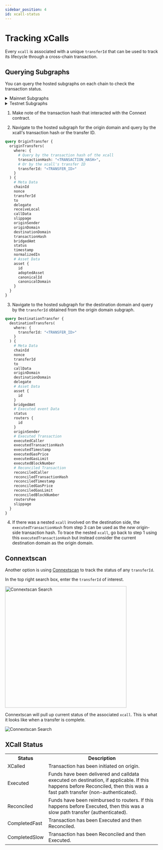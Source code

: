 ```yaml
---
sidebar_position: 4
id: xcall-status
---
```


# Tracking xCalls

Every `xcall` is associated with a unique `transferId` that can be used to track its lifecycle through a cross-chain transaction.

## Querying Subgraphs

You can query the hosted subgraphs on each chain to check the transaction status.

<details>

  <summary>Mainnet Subgraphs</summary>

| Chain | Subgraph |
| --- | --- |
| Ethereum | [v0-Mainnet](https://thegraph.com/hosted-service/subgraph/connext/amarok-runtime-v0-mainnet) |
| Optimism | [v0-Optimism](https://thegraph.com/hosted-service/subgraph/connext/amarok-runtime-v0-optimism) |
| Arbitrum | [v0-Arbitrum](https://thegraph.com/hosted-service/subgraph/connext/amarok-runtime-v0-arbitrum-one) |
| Polygon | [v0-Polygon](https://thegraph.com/hosted-service/subgraph/connext/amarok-runtime-v0-polygon) |
| Binance Smart Chain | [v0-Bnb](https://thegraph.com/hosted-service/subgraph/connext/amarok-runtime-v0-bnb) |
| Gnosis | [v0-Gnosis](https://thegraph.com/hosted-service/subgraph/connext/amarok-runtime-v0-gnosis) |

</details>

<details>

  <summary>Testnet Subgraphs</summary>

| Chain | Subgraph |
| --- | --- |
| Goerli | [v0-Goerli](https://thegraph.com/hosted-service/subgraph/connext/nxtp-amarok-runtime-v0-goerli) |
| Optimism-Goerli | [v0-Opt-Goerli](https://thegraph.com/hosted-service/subgraph/connext/amarok-runtime-v0-opt-goerli) |
| Mumbai | [v0-Mumbai](https://thegraph.com/hosted-service/subgraph/connext/nxtp-amarok-runtime-v0-mumbai) |

</details>

1. Make note of the transaction hash that interacted with the Connext contract.

2. Navigate to the hosted subgraph for the origin domain and query by the xcall's transaction hash or the transfer ID.

  ```graphql
  query OriginTransfer {
    originTransfers(
      where: {
        # Query by the transaction hash of the xcall
        transactionHash: "<TRANSACTION_HASH>",
        # Or by the xcall's transfer ID
        transferId: "<TRANSFER_ID>"
      }
    ) {
      # Meta Data
      chainId
      nonce
      transferId
      to
      delegate
      receiveLocal
      callData
      slippage
      originSender
      originDomain
      destinationDomain
      transactionHash
      bridgedAmt
      status
      timestamp
      normalizedIn
      # Asset Data
      asset {
        id
        adoptedAsset
        canonicalId
        canonicalDomain
      }
    }
  }
  ```
        
3. Navigate to the hosted subgraph for the destination domain and query by the `transferId` obtained from the origin domain subgraph.

  ```graphql
  query DestinationTransfer {
    destinationTransfers(
      where: {
        transferId: "<TRANSFER_ID>"
      }
    ) {
      # Meta Data
      chainId
      nonce
      transferId
      to
      callData
      originDomain
      destinationDomain
      delegate
      # Asset Data
      asset {
        id
      }
      bridgedAmt
      # Executed event Data
      status
      routers {
        id
      }
      originSender
      # Executed Transaction
      executedCaller
      executedTransactionHash
      executedTimestamp
      executedGasPrice
      executedGasLimit
      executedBlockNumber
      # Reconciled Transaction
      reconciledCaller
      reconciledTransactionHash
      reconciledTimestamp
      reconciledGasPrice
      reconciledGasLimit
      reconciledBlockNumber
      routersFee
      slippage
    }
  }
  ```

4. If there was a nested `xcall` involved on the destination side, the `executedTransactionHash` from step 3 can be used as the *new* origin-side transaction hash. To trace the nested `xcall`, go back to step 1 using this `executedTransactionHash` but instead consider the current destination domain as the origin domain.

## Connextscan

Another option is using [Connextscan](https://testnet.connextscan.io/) to track the status of any `transferId`.

In the top right search box, enter the `transferId` of interest.

<img src="/img/guides/connextscan_search.png" alt="Connextscan Search" width="400px"/>

Connextscan will pull up current status of the associated `xcall`. This is what it looks like when a transfer is complete.

<img src="/img/guides/connextscan_complete.png" alt="Connextscan Search"/>


## XCall Status

<table>
  <tbody>
    <tr>
      <th>Status</th>
      <th>Description</th>
    </tr>
    <tr>
      <td>
        XCalled
      </td>
      <td>
        Transaction has been initiated on origin.
      </td>
    </tr>
    <tr>
      <td>
        Executed
      </td>
      <td>
        Funds have been delivered and calldata executed on destination, if applicable. If this happens before Reconciled, then this was a fast path transfer (non-authenticated).
      </td>
    </tr>
    <tr>
      <td>
        Reconciled
      </td>
      <td>
        Funds have been reimbursed to routers. If this happens before Executed, then this was a slow path transfer (authenticated).
      </td>
    </tr>
    <tr>
      <td>
        CompletedFast
      </td>
      <td>
        Transaction has been Executed and then Reconciled.
      </td>
    </tr>
    <tr>
      <td>
        CompletedSlow
      </td>
      <td>
        Transaction has been Reconciled and then Executed.
      </td>
    </tr>
  </tbody>
</table>
